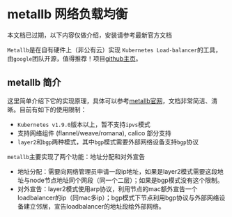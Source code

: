 # metallb 网络负载均衡

本文档已过期，以下内容仅做介绍，安装请参考最新官方文档

`Metallb`是在自有硬件上（非公有云）实现 `Kubernetes Load-balancer`的工具，由`google`团队开源，值得推荐！项目[github主页](https://github.com/google/metallb)。

## metallb 简介

这里简单介绍下它的实现原理，具体可以参考[metallb官网](https://metallb.universe.tf/)，文档非常简洁、清晰。目前有如下的使用限制：

- `Kubernetes v1.9.0`版本以上，暂不支持`ipvs`模式
- 支持网络组件 (flannel/weave/romana), calico 部分支持
- `layer2`和`bgp`两种模式，其中`bgp`模式需要外部网络设备支持`bgp`协议

`metallb`主要实现了两个功能：地址分配和对外宣告

- 地址分配：需要向网络管理员申请一段ip地址，如果是layer2模式需要这段地址与node节点地址同个网段（同一个二层）；如果是bgp模式没有这个限制。
- 对外宣告：layer2模式使用arp协议，利用节点的mac额外宣告一个loadbalancer的ip（同mac多ip）；bgp模式下节点利用bgp协议与外部网络设备建立邻居，宣告loadbalancer的地址段给外部网络。

